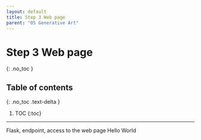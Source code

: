 ```yaml
---
layout: default
title: Step 3 Web page
parent: "05 Generative Art"
---
```


# Step 3 Web page
{: .no_toc }

## Table of contents
{: .no_toc .text-delta }

1. TOC
{:toc}

---

Flask, endpoint, access to the web page Hello World